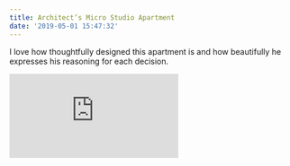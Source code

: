 ```yaml
---
title: Architect’s Micro Studio Apartment
date: '2019-05-01 15:47:32'
---
```

I love how thoughtfully designed this apartment is and how beautifully he expresses his reasoning for each decision.

<div class="video"><iframe src="https://www.youtube.com/embed/nFu7zE9DnRA" frameborder="0" allow="autoplay; encrypted-media" allowfullscreen></iframe></div>
